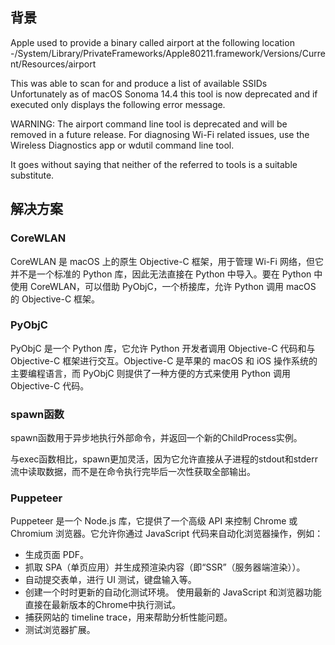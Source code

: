 ## 背景

Apple used to provide a binary called airport at the following location -/System/Library/PrivateFrameworks/Apple80211.framework/Versions/Current/Resources/airport

This was able to scan for and produce a list of available SSIDs 
Unfortunately as of macOS Sonoma 14.4 this tool is now deprecated and if executed only displays the following error message.

WARNING: The airport command line tool is deprecated and will be removed in a future release. For diagnosing Wi-Fi related issues, use the Wireless Diagnostics app or wdutil command line tool.

It goes without saying that neither of the referred to tools is a suitable substitute.

## 解决方案

### CoreWLAN

CoreWLAN 是 macOS 上的原生 Objective-C 框架，用于管理 Wi-Fi 网络，但它并不是一个标准的 Python 库，因此无法直接在 Python 中导入。要在 Python 中使用 CoreWLAN，可以借助 PyObjC，一个桥接库，允许 Python 调用 macOS 的 Objective-C 框架。

### PyObjC

PyObjC 是一个 Python 库，它允许 Python 开发者调用 Objective-C 代码和与 Objective-C 框架进行交互。Objective-C 是苹果的 macOS 和 iOS 操作系统的主要编程语言，而 PyObjC 则提供了一种方便的方式来使用 Python 调用 Objective-C 代码。


### spawn函数

spawn函数用于异步地执行外部命令，并返回一个新的ChildProcess实例。

与exec函数相比，spawn更加灵活，因为它允许直接从子进程的stdout和stderr流中读取数据，而不是在命令执行完毕后一次性获取全部输出。


### Puppeteer

Puppeteer 是一个 Node.js 库，它提供了一个高级 API 来控制 Chrome 或 Chromium 浏览器。它允许你通过 JavaScript 代码来自动化浏览器操作，例如：
- 生成页面 PDF。
- 抓取 SPA（单页应用）并生成预渲染内容（即“SSR”（服务器端渲染））。
- 自动提交表单，进行 UI 测试，键盘输入等。
- 创建一个时时更新的自动化测试环境。 使用最新的 JavaScript 和浏览器功能直接在最新版本的Chrome中执行测试。
- 捕获网站的 timeline trace，用来帮助分析性能问题。
- 测试浏览器扩展。

